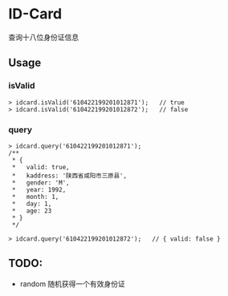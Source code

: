 # ID-Card

查询十八位身份证信息

## Usage

### isValid

```
> idcard.isValid('610422199201012871');   // true
> idcard.isValid('610422199201012872');   // false
```

### query 

```
> idcard.query('610422199201012871');
/**
 * {
 *   valid: true,
 *   kaddress: '陕西省咸阳市三原县',
 *   gender: 'M',
 *   year: 1992,
 *   month: 1,
 *   day: 1,
 *   age: 23
 * }
 */

> idcard.query('610422199201012872');   // { valid: false }
```

## TODO:

- random 随机获得一个有效身份证
